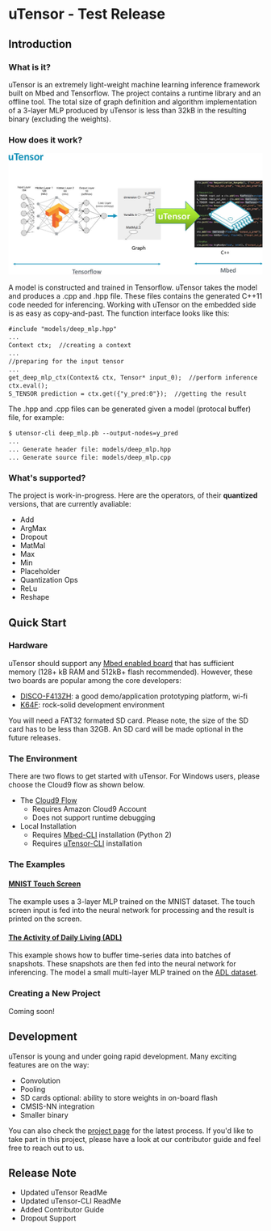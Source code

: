 # uTensor - Test Release
## Introduction
### What is it?
uTensor is an extremely light-weight machine learning inference framework built on Mbed and Tensorflow. The project contains a runtime library and an offline tool. The total size of graph definition and algorithm implementation of a 3-layer MLP produced by uTensor is less than 32kB in the resulting binary (excluding the weights).

### How does it work?
<div><img src=docs/img/uTensorFlow.jpg width=600 align=center/></div>

A model is constructed and trained in Tensorflow. uTensor takes the model and produces a .cpp and .hpp file. These files contains the generated C++11 code needed for inferencing. Working with uTensor on the embedded side is as easy as copy-and-past. The function interface looks like this:

```
#include "models/deep_mlp.hpp"
...
Context ctx;  //creating a context
...
//preparing for the input tensor
...
get_deep_mlp_ctx(Context& ctx, Tensor* input_0);  //perform inference
ctx.eval();
S_TENSOR prediction = ctx.get({"y_pred:0"});  //getting the result
```
The .hpp and .cpp files can be generated given a model (protocal buffer) file, for example:

```
$ utensor-cli deep_mlp.pb --output-nodes=y_pred
...
... Generate header file: models/deep_mlp.hpp
... Generate source file: models/deep_mlp.cpp
```

### What's supported?
The project is work-in-progress. Here are the operators, of their __quantized__ versions, that are currently avaliable:

- Add
- ArgMax
- Dropout
- MatMal
- Max
- Min
- Placeholder
- Quantization Ops
- ReLu
- Reshape

## Quick Start
### Hardware

uTensor should support any [Mbed enabled board](https://os.mbed.com/platforms/?mbed-os=21&mbed-os=22&mbed-os=25&mbed-os=26&mbed-os=33) that has sufficient memory (128+ kB RAM and 512kB+ flash recommended). However, these two boards are popular among the core developers:

- [DISCO-F413ZH](https://os.mbed.com/platforms/ST-Discovery-F413H/): a good demo/application prototyping platform, wi-fi
- [K64F](https://os.mbed.com/platforms/FRDM-K64F/): rock-solid development environment

You will need a FAT32 formated SD card. Please note, the size of the SD card has to be less than 32GB. An SD card will be made optional in the future releases.

### The Environment
There are two flows to get started with uTensor. For Windows users, please choose the Cloud9 flow as shown below.

- The [Cloud9 Flow](https://github.com/uTensor/cloud9-installer)
  - Requires Amazon Cloud9 Account
  - Does not support runtime debugging
- Local Installation
  - Requires [Mbed-CLI](https://github.com/ARMmbed/mbed-cli) installation (Python 2)
  - Requires [uTensor-CLI](https://github.com/uTensor/utensor_cgen) installation

### The Examples
#### [MNIST Touch Screen](https://github.com/uTensor/utensor-mnist-demo)
The example uses a 3-layer MLP trained on the MNIST dataset. The touch screen input is fed into the neural network for processing and the result is printed on the screen.

#### [The Activity of Daily Living (ADL)](https://github.com/uTensor/ADL_demo)
This example shows how to buffer time-series data into batches of snapshots. These snapshots are then fed into the neural network for inferencing. The model a small multi-layer MLP trained on the [ADL dataset](https://archive.ics.uci.edu/ml/datasets/Dataset+for+ADL+Recognition+with+Wrist-worn+Accelerometer).

### Creating a New Project

  Coming soon!

## Development
uTensor is young and under going rapid development. Many exciting features are on the way:

- Convolution
- Pooling
- SD cards optional: ability to store weights in on-board flash
- CMSIS-NN integration
- Smaller binary

You can also check the [project page](https://github.com/orgs/uTensor/projects) for the latest process. If you'd like to take part in this project, please have a look at our contributor guide and feel free to reach out to us.

## Release Note
- Updated uTensor ReadMe
- Updated uTensor-CLI ReadMe
- Added Contributor Guide
- Dropout Support
